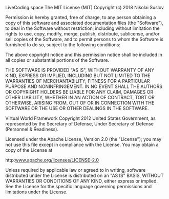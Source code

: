 LiveCoding.space
The MIT License (MIT)
Copyright (c) 2018 Nikolai Suslov

Permission is hereby granted, free of charge, to any person obtaining a copy
of this software and associated documentation files (the "Software"), to deal
in the Software without restriction, including without limitation the rights
to use, copy, modify, merge, publish, distribute, sublicense, and/or sell
copies of the Software, and to permit persons to whom the Software is
furnished to do so, subject to the following conditions:

The above copyright notice and this permission notice shall be included in all
copies or substantial portions of the Software.

THE SOFTWARE IS PROVIDED "AS IS", WITHOUT WARRANTY OF ANY KIND, EXPRESS OR
IMPLIED, INCLUDING BUT NOT LIMITED TO THE WARRANTIES OF MERCHANTABILITY,
FITNESS FOR A PARTICULAR PURPOSE AND NONINFRINGEMENT. IN NO EVENT SHALL THE
AUTHORS OR COPYRIGHT HOLDERS BE LIABLE FOR ANY CLAIM, DAMAGES OR OTHER
LIABILITY, WHETHER IN AN ACTION OF CONTRACT, TORT OR OTHERWISE, ARISING FROM,
OUT OF OR IN CONNECTION WITH THE SOFTWARE OR THE USE OR OTHER DEALINGS IN THE
SOFTWARE.


Virtual World Framework
Copyright 2012 United States Government, as represented by the Secretary of Defense, Under
Secretary of Defense (Personnel & Readiness).

Licensed under the Apache License, Version 2.0 (the "License"); you may not use this file except
in compliance with the License. You may obtain a copy of the License at

http:www.apache.org/licenses/LICENSE-2.0

Unless required by applicable law or agreed to in writing, software distributed under the License
is distributed on an "AS IS" BASIS, WITHOUT WARRANTIES OR CONDITIONS OF ANY KIND, either express
or implied. See the License for the specific language governing permissions and limitations under
the License.